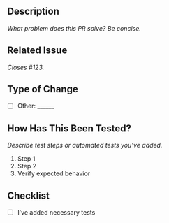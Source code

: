 ## Description

_What problem does this PR solve? Be concise._

## Related Issue

_Closes #123._

## Type of Change

- [ ] Other: ______

## How Has This Been Tested?

_Describe test steps or automated tests you’ve added._

1. Step 1
2. Step 2
3. Verify expected behavior

## Checklist

- [ ] I’ve added necessary tests  
